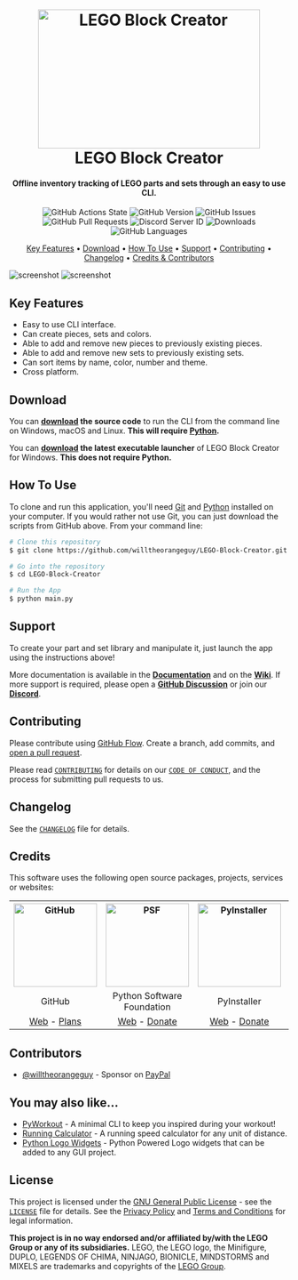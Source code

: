 <!-- Logo -->
<h1 align="center">
  <img src="https://raw.githubusercontent.com/willtheorangeguy/LEGO-Block-Creator/master/docs/images/logo.png" height="250px" width="400px" alt="LEGO Block Creator">
  <br>
  LEGO Block Creator
  <br>
</h1>

<!-- Copy -->
<h4 align="center">Offline inventory tracking of LEGO parts and sets through an easy to use CLI.</h4>

<!-- Badges -->
<div align="center">
  <!-- Stability -->
  <img alt="GitHub Actions State" src="https://github.com/willtheorangeguy/LEGO-Block-Creator/actions/workflows/python-app.yml/badge.svg">
  <!-- Version -->
  <img alt="GitHub Version" src="https://img.shields.io/github/v/release/willtheorangeguy/LEGO-Block-Creator?include_prereleases">
  <!-- Issues -->
  <img alt="GitHub Issues" src="https://img.shields.io/github/issues/willtheorangeguy/LEGO-Block-Creator">
  <!-- Pull Requests -->
  <img alt="GitHub Pull Requests" src="https://img.shields.io/github/issues-pr/willtheorangeguy/LEGO-Block-Creator">
  <!-- Discord -->
  <img alt="Discord Server ID" src="https://img.shields.io/discord/961502230521978920">
  <!-- Downloads -->
  <img alt="Downloads" src="https://img.shields.io/github/downloads/willtheorangeguy/LEGO-Block-Creator/total">
  <!-- Language Count -->
  <img alt="GitHub Languages" src="https://img.shields.io/github/languages/count/willtheorangeguy/LEGO-Block-Creator">
</div>

<!-- Navigation -->
<p align="center">
  <a href="#key-features">Key Features</a> •
  <a href="#download">Download</a> •
  <a href="#how-to-use">How To Use</a> •
  <a href="#support">Support</a> •
  <a href="#contributing">Contributing</a> •
  <a href="#changelog">Changelog</a> •
  <a href="#credits">Credits & Contributors</a>
</p>

<!-- Screenshot(s) -->
![screenshot](https://raw.githubusercontent.com/willtheorangeguy/LEGO-Block-Creator/master/docs/images/newpiece.png)
![screenshot](https://raw.githubusercontent.com/willtheorangeguy/LEGO-Block-Creator/master/docs/images/newset.png)

## Key Features

* Easy to use CLI interface.
* Can create pieces, sets and colors.
* Able to add and remove new pieces to previously existing pieces.
* Able to add and remove new sets to previously existing sets.
* Can sort items by name, color, number and theme.
* Cross platform.

## Download

You can **[download](https://github.com/willtheorangeguy/LEGO-Block-Creator/releases/latest) the source code** to run the CLI from the command line on Windows, macOS and Linux. **This will require [Python](https://www.python.org/downloads/).**

You can **[download](https://github.com/willtheorangeguy/LEGO-Block-Creator/releases/latest) the latest executable launcher** of LEGO Block Creator for Windows. **This does not require Python.**

## How To Use

To clone and run this application, you'll need [Git](https://git-scm.com/downloads) and [Python](https://www.python.org/downloads/) installed on your computer. If you would rather not use Git, you can just download the scripts from GitHub above. From your command line:

```bash
# Clone this repository
$ git clone https://github.com/willtheorangeguy/LEGO-Block-Creator.git

# Go into the repository
$ cd LEGO-Block-Creator

# Run the App
$ python main.py
```

## Support

To create your part and set library and manipulate it, just launch the app using the instructions above!

More documentation is available in the **[Documentation](https://github.com/willtheorangeguy/LEGO-Block-Creator/tree/main/docs)** and on the **[Wiki](https://github.com/willtheorangeguy/LEGO-Block-Creator/wiki)**. If more support is required, please open a **[GitHub Discussion](https://github.com/willtheorangeguy/LEGO-Block-Creator/discussions/new)** or join our **[Discord](https://discord.gg/hnKjsBcpBR)**.

## Contributing

Please contribute using [GitHub Flow](https://guides.github.com/introduction/flow). Create a branch, add commits, and [open a pull request](https://github.com/willtheorangeguy/LEGO-Block-Creator/compare).

Please read [`CONTRIBUTING`](CONTRIBUTING.md) for details on our [`CODE OF CONDUCT`](CODE_OF_CONDUCT.md), and the process for submitting pull requests to us.

## Changelog

See the [`CHANGELOG`](CHANGELOG.md) file for details.

## Credits

This software uses the following open source packages, projects, services or websites:

<!-- Credits Table -->
<table>
  <tr>
    <th align="center"><img src="https://github.githubassets.com/images/modules/logos_page/GitHub-Mark.png" width="150" height="150" alt="GitHub"/></th>
    <th align="center"><img src="https://upload.wikimedia.org/wikipedia/commons/thumb/c/c3/Python-logo-notext.svg/182px-Python-logo-notext.svg.png" width="150" height="150" alt="PSF"/></th>
    <th align="center"><img src="https://pyinstaller.readthedocs.io/en/v4.2/_static/pyinstaller-draft1a.ico" width="150" height="150" alt="PyInstaller"/></th>
    <th align="center"><img src="https://upload.wikimedia.org/wikipedia/commons/thumb/2/24/LEGO_logo.svg/2048px-LEGO_logo.svg.png" width="150" height="150" alt="PyInstaller"/></th>
  </tr>
  <tr>
    <td align="center">GitHub</td>
    <td align="center">Python Software Foundation</td>
    <td align="center">PyInstaller</td>
    <td align="center">LEGO</td>
  </tr>
  <tr>
    <td align="center"><a href="https://github.com/">Web</a> - <a href="https://github.com/pricing">Plans</a></td>
    <td align="center"><a href="https://www.python.org/">Web</a> - <a href="https://psfmember.org/civicrm/contribute/transact?reset=1&id=2">Donate</a></td>
    <td align="center"><a href="https://pyinstaller.readthedocs.io/en/stable/">Web</a> - <a href="https://www.pyinstaller.org/funding.html#funding-by-individuals">Donate</a></td>
    <td align="center"><a href="https://www.lego.com/">Buy a Set</a></td>
  </tr>
</table>

## Contributors

* [@willtheorangeguy](https://github.com/willtheorangeguy) - Sponsor on [PayPal](https://paypal.me/wvdg44?country.x=CA&locale.x=en_US)

## You may also like...

* [PyWorkout](https://github.com/willtheorangeguy/PyWorkout) - A minimal CLI to keep you inspired during your workout!
* [Running Calculator](https://github.com/willtheorangeguy/Running-Calculator) - A running speed calculator for any unit of distance.
* [Python Logo Widgets](https://github.com/willtheorangeguy/Python-Logo-Widgets) - Python Powered Logo widgets that can be added to any GUI project.

## License

This project is licensed under the [GNU General Public License](https://www.gnu.org/licenses/gpl-3.0.en.html) - see the [`LICENSE`](LICENSE.md) file for details. See the [Privacy Policy](https://github.com/willtheorangeguy/PyAvatar/blob/main/docs/legal/PRIVACY.md) and [Terms and Conditions](https://github.com/willtheorangeguy/PyAvatar/blob/main/docs/legal/TERMS.md) for legal information.

**This project is in no way endorsed and/or affiliated by/with the LEGO Group or any of its subsidiaries.** LEGO, the LEGO logo, the Minifigure, DUPLO, LEGENDS OF CHIMA, NINJAGO, BIONICLE, MINDSTORMS and MIXELS are trademarks and copyrights of the [LEGO Group](https://www.lego.com/en-ca/legal/).
